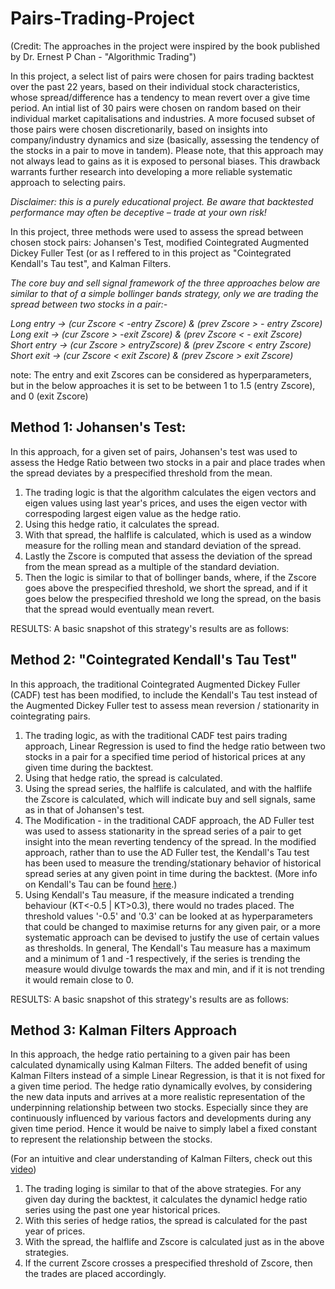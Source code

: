 # Pairs-Trading-Project

(Credit: The approaches in the project were inspired by the book published by Dr. Ernest P Chan - "Algorithmic Trading")

In this project, a select list of pairs were chosen for pairs trading backtest over the past 22 years, based on their individual stock characteristics, whose spread/difference has a tendency to mean revert over a give time period. An intial list of 30 pairs were chosen on random based on their individual market capitalisations and industries. A more focused subset of those pairs were chosen discretionarily, based on insights into company/industry dynamics and size (basically, assessing the tendency of the stocks in a pair to move in tandem). Please note, that this approach may not always lead to gains as it is exposed to personal biases. This drawback warrants further research into developing a more reliable systematic approach to selecting pairs. 

*Disclaimer: this is a purely educational project. Be aware that backtested performance may often be deceptive – trade at your own risk!*

In this project, three methods were used to assess the spread between chosen stock pairs: Johansen's Test, modified Cointegrated Augmented Dickey Fuller Test (or as I reffered to in this project as "Cointegrated Kendall's Tau test", and Kalman Filters. 

*The core buy and sell signal framework of the three approaches below are similar to that of a simple bollinger bands strategy, only we are trading the spread between two stocks in a pair:-*

*Long entry -> (cur Zscore < -entry Zscore)  & (prev Zscore > - entry Zscore)*
*Long exit -> (cur Zscore > -exit Zscore) & (prev Zscore < - exit Zscore)*
*Short entry -> (cur Zscore > entryZscore) & (prev Zscore < entry Zscore)*
*Short exit -> (cur Zscore < exit Zscore) & (prev Zscore > exit Zscore)*

note: The entry and exit Zscores can be considered as hyperparameters, but in the below approaches it is set to be between 1 to 1.5 (entry Zscore), and 0 (exit Zscore)

## Method 1: Johansen's Test:
In this approach, for a given set of pairs, Johansen's test was used to assess the Hedge Ratio between two stocks in a pair and place trades when the spread deviates by a prespecified threshold from the mean. 

1. The trading logic is that the algorithm calculates the eigen vectors and eigen values using last year's prices, and uses the eigen vector with correspoding largest eigen value as the hedge ratio. 
2. Using this hedge ratio, it calculates the spread. 
3. With that spread, the halflife is calculated, which is used as a window measure for the rolling mean and standard deviation of the spread.
4. Lastly the Zscore is computed that assess the deviation of the spread from the mean spread as a multiple of the standard deviation.
5. Then the logic is similar to that of bollinger bands, where, if the Zscore goes above the prespecified threshold, we short the spread, and if it goes below the prespecified threshold we long the spread, on the basis that the spread would eventually mean revert. 

RESULTS:
A basic snapshot of this strategy's results are as follows:


## Method 2: "Cointegrated Kendall's Tau Test"
In this approach, the traditional Cointegrated Augmented Dickey Fuller (CADF) test has been modified, to include the Kendall's Tau test instead of the Augmented Dickey Fuller test to assess mean reversion / stationarity in cointegrating pairs.

1. The trading logic, as with the traditional CADF test pairs trading approach, Linear Regression is used to find the hedge ratio between two stocks in a pair for a specified time period of historical prices at any given time during the backtest. 
2. Using that hedge ratio, the spread is calculated.
3. Using the spread series, the halflife is calculated, and with the halflife the Zscore is calculated, which will indicate buy and sell signals, same as in that of Johansen's test. 
4. The Modification - in the traditional CADF approach, the AD Fuller test was used to assess stationarity in the spread series of a pair to get insight into the mean reverting tendency of the spread. In the modified approach, rather than to use the AD Fuller test, the Kendall's Tau test has been used to measure the trending/stationary behavior of historical spread series at any given point in time during the backtest. (More info on Kendall's Tau can be found [here](https://www.statisticshowto.com/kendalls-tau/).)
5. Using Kendall's Tau measure, if the measure indicated a trending behaviour (KT<-0.5 | KT>0.3), there would no trades placed. The threshold values '-0.5' and '0.3' can be looked at as hyperparameters that could be changed to maximise returns for any given pair, or a more systematic approach can be devised to justify the use of certain values as thresholds. In general, The Kendall's Tau measure has a maximum and a minimum of 1 and -1 respectively, if the series is trending the measure would divulge towards the max and min, and if it is not trending it would remain close to 0.

RESULTS: 
A basic snapshot of this strategy's results are as follows:

## Method 3: Kalman Filters Approach
In this approach, the hedge ratio pertaining to a given pair has been calculated dynamically using Kalman Filters. The added benefit of using Kalman Filters instead of a simple Linear Regression, is that it is not fixed for a given time period. The hedge ratio dynamically evolves, by considering the new data inputs and arrives at a more realistic representation of the underpinning relationship between two stocks. Especially since they are continuously influenced by various factors and developments during any given time period. Hence it would be naive to simply label a fixed constant to represent the relationship between the stocks. 

(For an intuitive and clear understanding of Kalman Filters, check out this [video](https://www.youtube.com/watch?v=mwn8xhgNpFY&t=4s))

1. The trading loging is similar to that of the above strategies. For any given day during the backtest, it calculates the dynamicl hedge ratio series using the past one year historical prices. 
2. With this series of hedge ratios, the spread is calculated for the past year of prices. 
3. With the spread, the halflife and Zscore is calculated just as in the above strategies. 
4. If the current Zscore crosses a prespecified threshold of Zscore, then the trades are placed accordingly. 

